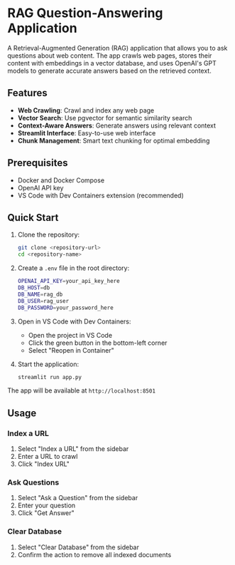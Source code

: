 # RAG Question-Answering Application

A Retrieval-Augmented Generation (RAG) application that allows you to ask questions about web content. The app crawls web pages, stores their content with embeddings in a vector database, and uses OpenAI's GPT models to generate accurate answers based on the retrieved context.

## Features

- **Web Crawling**: Crawl and index any web page
- **Vector Search**: Use pgvector for semantic similarity search
- **Context-Aware Answers**: Generate answers using relevant context
- **Streamlit Interface**: Easy-to-use web interface
- **Chunk Management**: Smart text chunking for optimal embedding

## Prerequisites

- Docker and Docker Compose
- OpenAI API key
- VS Code with Dev Containers extension (recommended)

## Quick Start

1. Clone the repository:
   ```bash
   git clone <repository-url>
   cd <repository-name>
   ```

2. Create a `.env` file in the root directory:
   ```bash
   OPENAI_API_KEY=your_api_key_here
   DB_HOST=db
   DB_NAME=rag_db
   DB_USER=rag_user
   DB_PASSWORD=your_password_here
   ```

3. Open in VS Code with Dev Containers:
   - Open the project in VS Code
   - Click the green button in the bottom-left corner
   - Select "Reopen in Container"

4. Start the application:
   ```bash
   streamlit run app.py
   ```

The app will be available at `http://localhost:8501`

## Usage

### Index a URL
1. Select "Index a URL" from the sidebar
2. Enter a URL to crawl
3. Click "Index URL"

### Ask Questions
1. Select "Ask a Question" from the sidebar
2. Enter your question
3. Click "Get Answer"

### Clear Database
1. Select "Clear Database" from the sidebar
2. Confirm the action to remove all indexed documents

